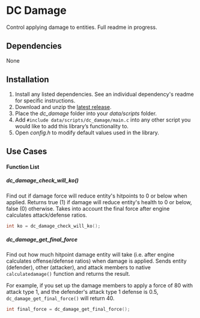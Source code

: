 # DC Damage
Control applying damage to entities. Full readme in progress.

## Dependencies
None

## Installation
1. Install any listed dependencies. See an individual dependency's readme for specific instructions.
1. Download and unzip the [latest release](../../releases).
1. Place the *dc_damage* folder into your *data/scripts* folder.
1. Add ```#include data/scripts/dc_damage/main.c``` into any other script you would like to add this library’s functionality to.
1. Open *config.h* to modify default values used in the library.

## Use Cases

#### Function List

##### dc_damage_check_will_ko()
Find out if damage force will reduce entity's hitpoints to 0 or below when applied. Returns true (1) if damage will reduce entity's health to 0 or below, false (0) otherwise. Takes into account the final force after engine calculates attack/defense ratios.

```c
int ko = dc_damage_check_will_ko();
```

##### dc_damage_get_final_force
Find out how much hitpoint damage entity will take (i.e. after engine calculates offense/defense ratios) when damage is applied. Sends entity (defender), other (attacker), and attack members to native ```calculatedamage()``` function and returns the result.

For example, if you set up the damage members to apply a force of 80 with attack type 1, and the defender's attack type 1 defense is 0.5, ```dc_damage_get_final_force()``` will return 40.

```c
int final_force = dc_damage_get_final_force();
```

